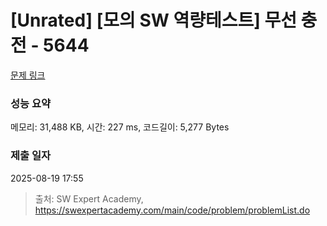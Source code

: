 # [Unrated] [모의 SW 역량테스트] 무선 충전 - 5644 

[문제 링크](https://swexpertacademy.com/main/code/problem/problemDetail.do?contestProbId=AWXRDL1aeugDFAUo) 

### 성능 요약

메모리: 31,488 KB, 시간: 227 ms, 코드길이: 5,277 Bytes

### 제출 일자

2025-08-19 17:55



> 출처: SW Expert Academy, https://swexpertacademy.com/main/code/problem/problemList.do